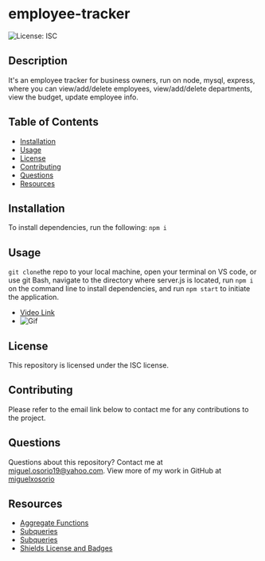 # employee-tracker

  ![License: ISC](https://img.shields.io/badge/License-ISC-blue.svg)
  
  ## Description

  It's an employee tracker for business owners, run on node, mysql, express, where you can view/add/delete employees, view/add/delete departments, view the budget, update employee info.

  ## Table of Contents
  
  * [Installation](#installation)
  * [Usage](#usage)
  * [License](#license)
  * [Contributing](#contributing)
  * [Questions](#questions)
  * [Resources](#resources)

  
  ## Installation

  To install dependencies, run the following: `npm i`

  ## Usage

  `git clone`the repo to your local machine, open your terminal on VS code, or use git Bash, navigate to the directory where server.js is located, run `npm i` on the command line to install dependencies, and run `npm start` to initiate the application.

  * [Video Link](https://watch.screencastify.com/v/fDlpddBuEWQfpkvbAbIQ)
  * ![Gif](https://github.com/miguelxosorio/employee-tracker/blob/main/assets/images/Untitled_%20Feb%206%2C%202022%2011_39%20PM.gif)

  ## License

  This repository is licensed under the ISC license. 

  ## Contributing

  Please refer to the email link below to contact me for any contributions to the project.

  ## Questions

  Questions about this repository? Contact me at [miguel.osorio19@yahoo.com](mailto:miguel.osorio19@yahoo.com). View more of my work in GitHub at [miguelxosorio](https://github.com/miguelxosorio)

  ## Resources
  * [Aggregate Functions](https://www.mysqltutorial.org/mysql-aggregate-functions.aspx)
  * [Subqueries](https://stackoverflow.com/questions/45494/mysql-error-1093-cant-specify-target-table-for-update-in-from-clause)
  * [Subqueries](https://stackoverflow.com/questions/11588710/mysql-update-query-with-sub-query)
  * [Shields License and Badges](https://shields.io/category/license)





